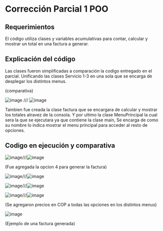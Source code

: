 # Corrección Parcial 1 POO
## Requerimientos

El código utiliza clases y variables acumulativas para contar, calcular y mostrar un total en una factura a generar.

## Explicación del código

Las clases fueron simplificadas a comparación la codigo entregado en el parcial. Unificando las clases Servicio 1-3 en una sola que se encarga de desplegar los distintos menus.

(comparativa)


![image](https://github.com/user-attachments/assets/6d258750-e2cf-4220-8e9c-2179f5a0f643) /// ![image](https://github.com/user-attachments/assets/f372abbd-a4d2-4774-9462-a0073753b39a)


Tambien fue creada la clase factura que se encargara de calcular y mostrar los totales atravez de la consola.
Y por ultimo la clase MenuPrincipal la cual sera la que se ejecutara ya que contiene la clase main, Se encarga de como su nombre lo indica mostrar el menu principal para acceder al resto de opciones.

## Codigo en ejecución y comparativa


![image](https://github.com/user-attachments/assets/e367357d-ff5a-4e30-a66e-74e85cf01153)///![image](https://github.com/user-attachments/assets/998c7b55-9dac-45a8-b9e2-c29a3a35cb01)

(Fue agregada la opcion 4 para generar la factura)

![image](https://github.com/user-attachments/assets/66e12dad-bafd-4819-a0d5-561f3e7460e8)///![image](https://github.com/user-attachments/assets/cab5bb6f-5b70-44af-9460-c300c4d03ec1)

![image](https://github.com/user-attachments/assets/ff51af5b-2282-4667-bd98-9d7cf266da29)///![image](https://github.com/user-attachments/assets/f58ea8f3-3945-4580-9740-e8c2c910ad7c)

![image](https://github.com/user-attachments/assets/3754cabe-3372-4042-93dc-1904720bf029)///![image](https://github.com/user-attachments/assets/8b2ced50-92c2-4b91-9a32-502b0dfde14b)

(Se agregaron precios en COP a todas las opciones en los distintos menus)

![image](https://github.com/user-attachments/assets/4dc826fb-4f35-4a12-b227-cff63970119a)

(Ejemplo de una factura generada)










